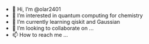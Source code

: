 - 👋 Hi, I’m @olar2401
- 👀 I’m interested in quantum computing for chemistry
- 🌱 I’m currently learning qiskit and Gaussian
- 💞️ I’m looking to collaborate on ...
- 📫 How to reach me ...

<!---
olar2401/olar2401 is a ✨ special ✨ repository because its `README.md` (this file) appears on your GitHub profile.
You can click the Preview link to take a look at your changes.
--->
